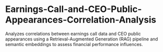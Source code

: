 # Earnings-Call-and-CEO-Public-Appearances-Correlation-Analysis
Analyzes correlations between earnings call data and CEO public appearances using a Retrieval-Augmented Generation (RAG) pipeline and semantic embeddings to assess financial performance influences.
